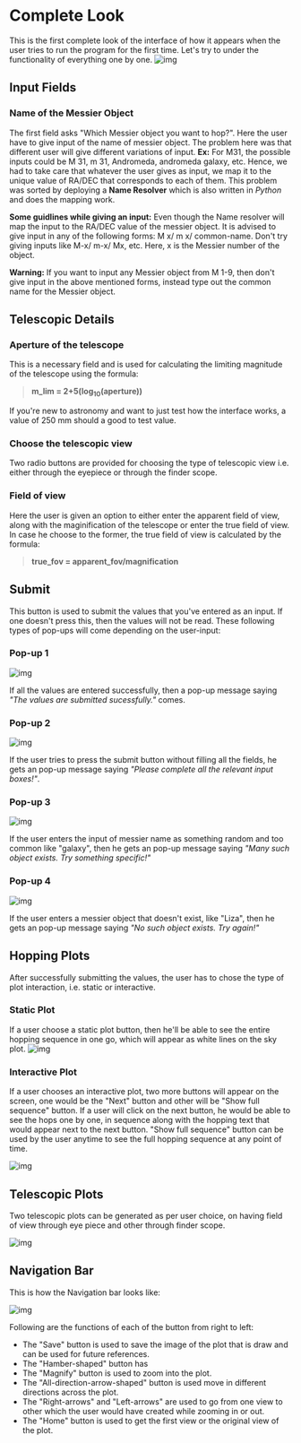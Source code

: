 # Complete Look
This is the first complete look of the interface of how it appears when the user tries to run the program for the first time. Let's try to under the functionality of everything one by one.
![img](https://github.com/Liza23/Star-Hopping-KSP/blob/master/Final%20Project/User%20Interface/example-images/first.png)

## Input Fields
### Name of the Messier Object
The first field asks "Which Messier object you want to hop?". Here the user have to give input of the name of messier object. The problem here was that different user will give different variations of input. **Ex:** For M31, the possible inputs could be M 31, m 31, Andromeda, andromeda galaxy, etc. Hence, we had to take care that whatever the user gives as input, we map it to the unique value of RA/DEC that corresponds to each of them. This problem was sorted by deploying a **Name Resolver** which is also written in *Python* and does the mapping work. 


**Some guidlines while giving an input:** Even though the Name resolver will map the input to the RA/DEC value of the messier object. It is advised to give input in any of the following forms: M x/ m x/ common-name. Don't try giving inputs like M-x/ m-x/ Mx, etc. Here, x is the Messier number of the object.

**Warning:** If you want to input any Messier object from M 1-9, then don't give input in the above mentioned forms, instead type out the common name for the Messier object.

## Telescopic Details
### Aperture of the telescope
This is a necessary field and is used for calculating the limiting magnitude of the telescope using the formula:

> **m_lim = 2+5(log<sub>10</sub>(aperture))**

If you're new to astronomy and want to just test how the interface works, a value of 250 mm should a good to test value.

### Choose the telescopic view
Two radio buttons are provided for choosing the type of telescopic view i.e. either through the eyepiece or through the finder scope. 

### Field of view
Here the user is given an option to either enter the apparent field of view, along with the maginification of the telescope or enter the true field of view. In case he choose to the former, the true field of view is calculated by the formula:

> **true_fov = apparent_fov/magnification**

## Submit
This button is used to submit the values that you've entered as an input. If one doesn't press this, then the values will not be read. These following types of pop-ups will come depending on the user-input:

### Pop-up 1
![img](https://github.com/Liza23/Star-Hopping-KSP/blob/master/Final%20Project/User%20Interface/example-images/submit-1.png)

If all the values are entered successfully, then a pop-up message saying *"The values are submitted sucessfully."* comes. 

### Pop-up 2
![img](https://github.com/Liza23/Star-Hopping-KSP/blob/master/Final%20Project/User%20Interface/example-images/submit-2.png)

If the user tries to press the submit button without filling all the fields, he gets an pop-up message saying *"Please complete all the relevant input boxes!"*.

### Pop-up 3
![img](https://github.com/Liza23/Star-Hopping-KSP/blob/master/Final%20Project/User%20Interface/example-images/submit-3.jpg)

If the user enters the input of messier name as something random and too common like "galaxy", then he gets an pop-up message saying *"Many such object exists. Try something specific!"*

### Pop-up 4
![img](https://github.com/Liza23/Star-Hopping-KSP/blob/master/Final%20Project/User%20Interface/example-images/submit-4.jpg)

If the user enters a messier object that doesn't exist, like "Liza", then he gets an pop-up message saying *"No such object exists. Try again!"*

## Hopping Plots 
After successfully submitting the values, the user has to chose the type of plot interaction, i.e. static or interactive. 

### Static Plot
If a user choose a static plot button, then he'll be able to see the entire hopping sequence in one go, which will appear as white lines on the sky plot. 
![img](https://github.com/Liza23/Star-Hopping-KSP/blob/master/Final%20Project/User%20Interface/example-images/static.png)

### Interactive Plot
If a user chooses an interactive plot, two more buttons will appear on the screen, one would be the "Next" button and other will be "Show full sequence" button. If a user will click on the next button, he would be able to see the hops one by one, in sequence along with the hopping text that would appear next to the next button. "Show full sequence" button can be used by the user anytime to see the full hopping sequence at any point of time.

![img](https://github.com/Liza23/Star-Hopping-KSP/blob/master/Final%20Project/User%20Interface/example-images/interactive.png)

## Telescopic Plots
Two telescopic plots can be generated as per user choice, on having field of view through eye piece and other through finder scope. 

![img](https://github.com/Liza23/Star-Hopping-KSP/blob/master/Final%20Project/User%20Interface/example-images/telescopic.png)

## Navigation Bar
This is how the Navigation bar looks like:

![img](https://github.com/Liza23/Star-Hopping-KSP/blob/master/Final%20Project/User%20Interface/example-images/nav.png)

Following are the functions of each of the button from right to left:
- The "Save" button is used to save the image of the plot that is draw and can be used for future references.
- The "Hamber-shaped" button has 
- The "Magnify" button is used to zoom into the plot.
- The "All-direction-arrow-shaped" button is used move in different directions across the plot.
- The "Right-arrows" and "Left-arrows" are used to go from one view to other which the user would have created while zooming in or out.
- The "Home" button is used to get the first view or the original view of the plot. 
